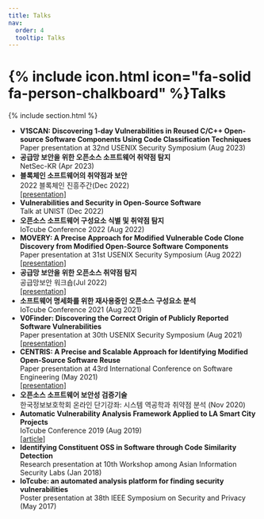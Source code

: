 ```yaml
---
title: Talks
nav:
  order: 4
  tooltip: Talks
---
```


# {% include icon.html icon="fa-solid fa-person-chalkboard" %}Talks

{% include section.html %}

- **V1SCAN: Discovering 1-day Vulnerabilities in Reused C/C++ Open-source Software Components Using Code Classification Techniques**<br>Paper presentation at 32nd USENIX Security Symposium (Aug 2023)
- **공급망 보안을 위한 오픈소스 소프트웨어 취약점 탐지**<br>NetSec-KR (Apr 2023)
- **블록체인 소프트웨어의 취약점과 보안**<br>2022 블록체인 진흥주간(Dec 2022)<br>[[presentation]](https://www.youtube.com/watch?v=MHwvT8JTnKo)
- **Vulnerabilities and Security in Open-Source Software**<br>Talk at UNIST (Dec 2022)
- **오픈소스 소프트웨어 구성요소 식별 및 취약점 탐지**<br>IoTcube Conference 2022 (Aug 2022)
- **MOVERY: A Precise Approach for Modified Vulnerable Code Clone Discovery from Modified Open-Source Software Components**<br>Paper presentation at 31st USENIX Security Symposium (Aug 2022)<br>[[presentation]](https://www.youtube.com/watch?v=GyjTgR497Qs)
- **공급망 보안을 위한 오픈소스 취약점 탐지**<br>공급망보안 워크숍(Jul 2022)<br>[[presentation]](https://www.youtube.com/watch?v=dEwHPXXL8Hg&t=14370s)
- **소프트웨어 명세화를 위한 재사용중인 오픈소스 구성요소 분석**<br>IoTcube Conference 2021 (Aug 2021)
- **V0Finder: Discovering the Correct Origin of Publicly Reported Software Vulnerabilities**<br>Paper presentation at 30th USENIX Security Symposium (Aug 2021)<br>[[presentation]](https://www.youtube.com/watch?v=u3fMFiIrVvs)
- **CENTRIS: A Precise and Scalable Approach for Identifying Modified Open-Source Software Reuse**<br>Paper presentation at 43rd International Conference on Software Engineering (May 2021)<br>[[presentation]](https://www.youtube.com/watch?v=eUewmQg0JK8)
- **오픈소스 소프트웨어 보안성 검증기술**<br>한국정보보호학회 온라인 단기강좌: 시스템 역공학과 취약점 분석 (Nov 2020)
- **Automatic Vulnerability Analysis Framework Applied to LA Smart City Projects**<br>IoTcube Conference 2019 (Aug 2019)<br>[[article]](https://www.korea.ac.kr/user/boardList.do?boardSeq=480388&boardId=474633&boardType=02&siteId=university&id=university_060108000000&command=albumView)
- **Identifying Constituent OSS in Software through Code Similarity Detection**<br>Research presentation at 10th Workshop among Asian Information Security Labs (Jan 2018)
- **IoTcube: an automated analysis platform for finding security vulnerabilities**<br>Poster presentation at 38th IEEE Symposium on Security and Privacy (May 2017)
